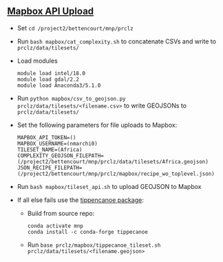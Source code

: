 
## [Mapbox API Upload](https://docs.mapbox.com/api/maps/#tilesets) ##

* Set `cd /project2/bettencourt/mnp/prclz`
* Run `bash mapbox/cat_complexity.sh` to concatenate CSVs and write to `prclz/data/tilesets/`
* Load modules
    ```
    module load intel/18.0
    module load gdal/2.2
    module load Anaconda3/5.1.0
    ```
* Run `python mapbox/csv_to_geojson.py prclz/data/tilesets/<filename.csv>` to write GEOJSONs to `prclz/data/tilesets/`
* Set the following parameters for file uploads to Mapbox:
    ```
    MAPBOX_API_TOKEN=()
    MAPBOX_USERNAME=(nmarchi0)
    TILESET_NAME=(Africa)
    COMPLEXITY_GEOJSON_FILEPATH=(/project2/bettencourt/mnp/prclz/data/tilesets/Africa.geojson)
    JSON_RECIPE_FILEPATH=(/project2/bettencourt/mnp/prclz/mapbox/recipe_wo_toplevel.json)
    ```
 * Run `bash mapbox/tileset_api.sh` to upload GEOJSON to Mapbox
 
 
 * If all else fails use the [tippencanoe package](https://github.com/mapbox/tippecanoe):
    * Build from source repo:
        ```
        conda activate mnp
        conda install -c conda-forge tippecanoe
        ```
    * Run `base prclz/mapbox/tippecanoe_tileset.sh prclz/data/tilesets/<filename.geojson>`
